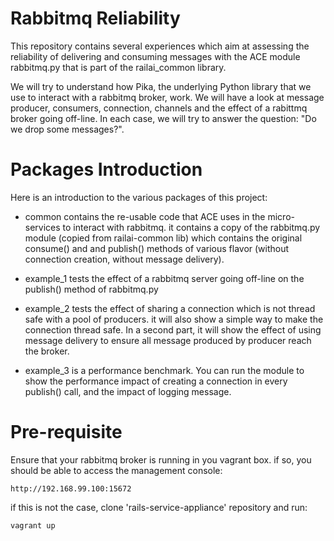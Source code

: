 # Rabbitmq Reliability
This repository contains several experiences which aim at assessing the reliability of delivering and 
consuming messages with the ACE module rabbitmq.py that is part of the railai_common library.

We will try to understand how Pika, the underlying Python library that we use to interact with a rabbitmq
broker, work. We will have a look at message producer, consumers, connection, channels and the effect of
a rabittmq broker going off-line. In each case, we will try to answer the question: "Do we drop some messages?".

# Packages Introduction
Here is an introduction to the various packages of this project:

- common contains the re-usable code that ACE uses in the micro-services to interact with rabbitmq. it contains
a copy of the rabbitmq.py module (copied from railai-common lib) which contains the original consume() and
and publish() methods of various flavor (without connection creation, without message delivery).

- example_1 tests the effect of a rabbitmq server going off-line on the publish() method of rabbitmq.py

- example_2 tests the effect of sharing a connection which is not thread safe with a pool of producers. it will 
also show a simple way to make the connection thread safe. In a second part, it will show the effect of 
using message delivery to ensure all message produced by producer reach the broker. 

- example_3 is a performance benchmark. You can run the module to show the performance impact of 
creating a connection in every publish() call, and the impact of logging message.

# Pre-requisite
Ensure that your rabbitmq broker is running in you vagrant box. if so, you should be able
to access the management console:
```
http://192.168.99.100:15672
```
if this is not the case, clone 'rails-service-appliance' repository and run:
```
vagrant up
```